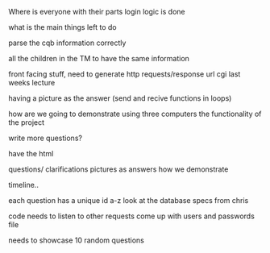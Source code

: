 Where is everyone with their parts
login logic is done




what is the main things left to do

parse the cqb information correctly

all the children in the TM to have the same information

front facing stuff, need to generate http requests/response url cgi last weeks lecture

having a picture as the answer (send and recive functions in loops)

how are we going to demonstrate using three computers the functionality of the project

write more questions?

have the html 


questions/ clarifications
pictures as answers
how we demonstrate 



timeline..

each question has a unique id a-z
look at the database specs from chris

code needs to listen to other requests
come up with users and passwords file

needs to showcase 10 random questions



